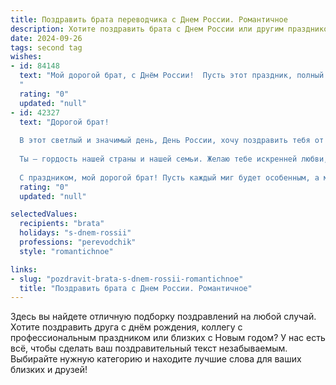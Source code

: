 ```yaml
---
title: Поздравить брата переводчика с Днем России. Романтичное
description: Хотите поздравить брата с Днем России или другим праздником? Наш ИИ создаст незабываемое поздравление, а вы обязательно выделитесь среди других.  
date: 2024-09-26
tags: second tag
wishes:
- id: 84148
  text: "Мой дорогой брат, с Днём России!  Пусть этот праздник, полный гордости за нашу великую Родину, наполнит твоё сердце такой же необъятной любовью и теплом, как бескрайние просторы нашей страны.  Пусть твоя работа переводчика,  создающая мосты между культурами и народами, приносит тебе не только успех, но и невероятное чувство удовлетворения, как исполнение прекрасной симфонии. Люблю тебя!
  "
  rating: "0"
  updated: "null"
- id: 42327
  text: "Дорогой брат!
  
  В этот светлый и значимый день, День России, хочу поздравить тебя от всего сердца! Ты, как истинный переводчик, соединяешь не только языки, но и сердца людей. Пусть твоя жизнь будет наполнена яркими красками, как наш родной флаг, а каждый день приносит вдохновение и новые возможности.
  
  Ты — гордость нашей страны и нашей семьи. Желаю тебе искренней любви, крепкого здоровья и множества увлекательных путешествий по миру, где ты сможешь открывать новые горизонты и делиться своим талантом.
  
  С праздником, мой дорогой брат! Пусть каждый миг будет особенным, а мечты сбываются!"
  rating: "0"
  updated: "null"

selectedValues:
  recipients: "brata"
  holidays: "s-dnem-rossii"
  professions: "perevodchik"
  style: "romantichnoe"

links:
- slug: "pozdravit-brata-s-dnem-rossii-romantichnoe"
  title: "Поздравить брата с Днем России. Романтичное"
---
```


Здесь вы найдете отличную подборку поздравлений на любой случай.
Хотите поздравить друга с днём рождения, коллегу с профессиональным праздником или близких с Новым годом? У нас есть всё, чтобы сделать ваш поздравительный текст незабываемым. Выбирайте нужную категорию и находите лучшие слова для ваших близких и друзей!
